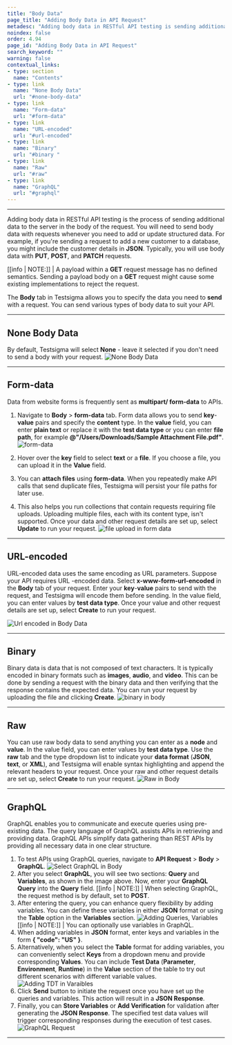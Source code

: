 ```yaml
---
title: "Body Data"
page_title: "Adding Body Data in API Request"
metadesc: "Adding body data in RESTful API testing is sending additional data to the server in the body of the request. Learn how to add Body Data in API Request in Testsigma"
noindex: false
order: 4.94
page_id: "Adding Body Data in API Request"
search_keyword: ""
warning: false
contextual_links:
- type: section
  name: "Contents" 
- type: link
  name: "None Body Data"
  url: "#none-body-data"
- type: link
  name: "Form-data"
  url: "#form-data"
- type: link
  name: "URL-encoded"
  url: "#url-encoded"
- type: link
  name: "Binary"
  url: "#binary "
- type: link
  name: "Raw"
  url: "#raw"
- type: link
  name: "GraphQL"
  url: "#graphql"  
---
```


---

Adding body data in RESTful API testing is the process of sending additional data to the server in the body of the request. You will need to send body data with requests whenever you need to add or update structured data. For example, if you're sending a request to add a new customer to a database, you might include the customer details in **JSON**. Typically, you will use body data with **PUT**, **POST**, and **PATCH** requests.

[[info | NOTE:]]
| A payload within a **GET** request message has no defined semantics. Sending a payload body on a **GET** request might cause some existing implementations to reject the request.

The **Body** tab in Testsigma allows you to specify the data you need to **send** with a request. You can send various types of body data to suit your API.

---

## **None Body Data**

By default, Testsigma will select **None** - leave it selected if you don't need to send a body with your request.
![None Body Data](https://s3.amazonaws.com/static-docs.testsigma.com/new_images/projects/overview/bodynone_restapi.png)

---

## **Form-data**

Data from website forms is frequently sent as **multipart/ form-data** to APIs. 

1. Navigate to **Body** > **form-data** tab. Form data allows you to send **key**-**value** pairs and specify the **content** type. In the **value** field, you can enter **plain text** or replace it with the **test data type** or you can enter **file path**, for example **@"/Users/Downloads/Sample Attachment File.pdf"**.
![form-data](https://s3.amazonaws.com/static-docs.testsigma.com/new_images/projects/overview/formdata_body_restapi.gif)

2. Hover over the **key** field to select **text** or a **file**. If you choose a file, you can upload it in the **Value** field.

3. You can **attach files** using **form-data**. When you repeatedly make API calls that send duplicate files, Testsigma will persist your file paths for later use. 

4. This also helps you run collections that contain requests requiring file uploads. Uploading multiple files, each with its content type, isn't supported. Once your data and other request details are set up, select **Update** to run your request.
![file upload in form data](https://s3.amazonaws.com/static-docs.testsigma.com/new_images/projects/overview/formdata_body_restapi.gif)

---

## **URL-encoded**

URL-encoded data uses the same encoding as URL parameters. Suppose your API requires URL -encoded data. Select **x-www-form-url-encoded** in the **Body** tab of your request. Enter your **key**-**value** pairs to send with the request, and Testsigma will encode them before sending. In the value field, you can enter values by **test data type**. Once your value and other request details are set up, select **Create** to run your request.

![Url encoded in Body Data](https://s3.amazonaws.com/static-docs.testsigma.com/new_images/projects/overview/url_encoded_body_restapi.png)

---
## **Binary**

Binary data is data that is not composed of text characters. It is typically encoded in binary formats such as **images**, **audio**, and **video**. This can be done by sending a request with the binary data and then verifying that the response contains the expected data. You can run your request by uploading the file and clicking **Create**.
![binary in body](https://s3.amazonaws.com/static-docs.testsigma.com/new_images/projects/overview/binary_body_restapi.png)

---
## **Raw**

You can use raw body data to send anything you can enter as a **node** and **value**. In the value field, you can enter values by **test data type**. Use the **raw** tab and the type dropdown list to indicate your **data format** (**JSON**, **text**, or **XML**), and Testsigma will enable syntax highlighting and append the relevant headers to your request. Once your raw and other request details are set up, select **Create** to run your request.
![Raw in Body](https://s3.amazonaws.com/static-docs.testsigma.com/new_images/projects/overview/raw_body_restapi.gif)

---

## **GraphQL**

GraphQL enables you to communicate and execute queries using pre-existing data. The query language of GraphQL assists APIs in retrieving and providing data. GraphQL APIs simplify data gathering than REST APIs by providing all necessary data in one clear structure.

1. To test APIs using GraphQL queries, navigate to **API Request** > **Body** > **GraphQL**. ![Select GraphQL in Body](https://s3.amazonaws.com/static-docs.testsigma.com/new_images/projects/overview/graphql_body_apI.png)
2. After you select **GraphQL**, you will see two sections: **Query** and **Variables**, as shown in the image above. Now, enter your **GraphQL Query** into the **Query** field.
   [[info | NOTE:]]
| When selecting GraphQL, the request method is by default, set to **POST**.
3. After entering the query, you can enhance query flexibility by adding variables. You can define these variables in either **JSON** format or using the **Table** option in the **Variables** section. ![Adding Queries, Variables](https://s3.amazonaws.com/static-docs.testsigma.com/new_images/projects/overview/graphql_query_variables.gif)
   [[info | NOTE:]]
| You can optionally use variables in GraphQL.
4. When adding variables in **JSON** format, enter keys and variables in the form **{ "code": "US" }**.
5. Alternatively, when you select the **Table** format for adding variables, you can conveniently select **Keys** from a dropdown menu and provide corresponding **Values**. You can include **Test Data** (**Parameter**, **Environment**, **Runtime**) in the **Value** section of the table to try out different scenarios with different variable values. ![Adding TDT in Varaibles](https://s3.amazonaws.com/static-docs.testsigma.com/new_images/projects/overview/graphql_variables_tdt.png)
6. Click **Send** button to initiate the request once you have set up the queries and variables. This action will result in a **JSON Response**.
7. Finally, you can **Store Variables** or **Add Verification** for validation after generating the **JSON Response**. The specified test data values will trigger corresponding responses during the execution of test cases. ![GraphQL Request](https://s3.amazonaws.com/static-docs.testsigma.com/new_images/projects/overview/graphql_sendrequest.gif)

---


